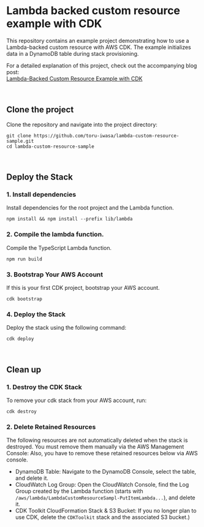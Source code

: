 # Lambda backed custom resource example with CDK

This repository contains an example project demonstrating how to use a Lambda-backed custom resource with AWS CDK. The example initializes data in a DynamoDB table during stack provisioning.

For a detailed explanation of this project, check out the accompanying blog post:\
[Lambda-Backed Custom Resource Example with CDK](https://qiita.com/wasashi/private/6708c9915ddf26ce6118)

<br>

## Clone the project
Clone the repository and navigate into the project directory:
```
git clone https://github.com/toru-iwasa/lambda-custom-resource-sample.git
cd lambda-custom-resource-sample
```

<br>

## Deploy the Stack
### 1. Install dependencies
Install dependencies for the root project and the Lambda function.
```
npm install && npm install --prefix lib/lambda
```

### 2. Compile the lambda function.
Compile the TypeScript Lambda function.
```
npm run build
```

### 3. Bootstrap Your AWS Account
If this is your first CDK project, bootstrap your AWS account.
```
cdk bootstrap
```

### 4. Deploy the Stack
Deploy the stack using the following command:
```
cdk deploy
```
<br>

## Clean up
### 1. Destroy the CDK Stack
To remove your cdk stack from your AWS account, run:
```
cdk destroy
```

### 2. Delete Retained Resources
The following resources are not automatically deleted when the stack is destroyed. You must remove them manually via the AWS Management Console:
Also, you have to remove these retained resources below via AWS console.
- DynamoDB Table: Navigate to the DynamoDB Console, select the table, and delete it.
- CloudWatch Log Group: Open the CloudWatch Console, find the Log Group created by the Lambda function (starts with `/aws/lambda/LambdaCustomResourceSampl-PutItemLambda...`), and delete it.
- CDK Toolkit CloudFormation Stack & S3 Bucket: If you no longer plan to use CDK, delete the `CDKToolkit` stack and the associated S3 bucket.)